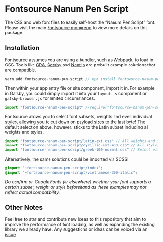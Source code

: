 # Fontsource Nanum Pen Script

The CSS and web font files to easily self-host the “Nanum Pen Script” font. Please visit the main [Fontsource monorepo](https://github.com/DecliningLotus/fontsource) to view more details on this package.

## Installation

Fontsource assumes you are using a bundler, such as Webpack, to load in CSS. Tools like [CRA](https://create-react-app.dev/), [Gatsby](https://www.gatsbyjs.org/) and [Next.js](https://nextjs.org/) are prebuilt example solutions that are compatible.

```javascript
yarn add fontsource-nanum-pen-script // npm install fontsource-nanum-pen-script
```

Then within your app entry file or site component, import it in. For example in Gatsby, you could simply import it into your `layout.js` component or `gatsby-browser.js` for limited circumstances.

```javascript
import "fontsource-nanum-pen-script" //require("fontsource-nanum-pen-script")
```

Fontsource allows you to select font subsets, weights and even individual styles, allowing you to cut down on payload sizes to the last byte! The default selection above, however, sticks to the Latin subset including all weights and styles.

```javascript
import "fontsource-nanum-pen-script/latin-ext.css" // All weights and styles included.
import "fontsource-nanum-pen-script/cyrillic-ext-400.css" // All styles included.
import "fontsource-nanum-pen-script/greek-700-normal.css" // Select either normal or italic.
```

Alternatively, the same solutions could be imported via SCSS!

```scss
@import "~fontsource-nanum-pen-script/index";
@import "~fontsource-nanum-pen-script/vietnamese-300-italic";
```

_Do confirm on Google Fonts (or elsewhere) whether your font supports a certain subset, weight or style beforehand as these examples may not reflect actual compatibility._

## Other Notes

Feel free to star and contribute new ideas to this repository that aim to improve the performance of font loading, as well as expanding the existing library we already have. Any suggestions or ideas can be voiced via an [issue](https://github.com/DecliningLotus/fontsource/issues).
